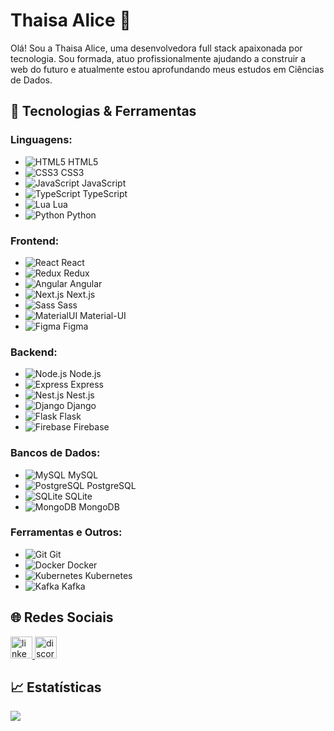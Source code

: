 # Thaisa Alice 🚀

Olá! Sou a Thaisa Alice, uma desenvolvedora full stack apaixonada por tecnologia. Sou formada, atuo profissionalmente ajudando a construir a web do futuro e atualmente estou aprofundando meus estudos em Ciências de Dados.

## 🔧 Tecnologias & Ferramentas

### Linguagens:

- ![HTML5](https://cdn.jsdelivr.net/gh/devicons/devicon/icons/html5/html5-original.svg) HTML5
- ![CSS3](https://cdn.jsdelivr.net/gh/devicons/devicon/icons/css3/css3-original.svg) CSS3
- ![JavaScript](https://cdn.jsdelivr.net/gh/devicons/devicon/icons/javascript/javascript-original.svg) JavaScript
- ![TypeScript](https://cdn.jsdelivr.net/gh/devicons/devicon/icons/typescript/typescript-plain.svg) TypeScript
- ![Lua](https://cdn.jsdelivr.net/gh/devicons/devicon/icons/lua/lua-original.svg) Lua
- ![Python](https://cdn.jsdelivr.net/gh/devicons/devicon/icons/python/python-original.svg) Python

### Frontend:

- ![React](https://cdn.jsdelivr.net/gh/devicons/devicon/icons/react/react-original.svg) React
- ![Redux](https://cdn.jsdelivr.net/gh/devicons/devicon/icons/redux/redux-original.svg) Redux
- ![Angular](https://cdn.jsdelivr.net/gh/devicons/devicon/icons/angularjs/angularjs-original.svg) Angular
- ![Next.js](https://cdn.jsdelivr.net/gh/devicons/devicon/icons/nextjs/nextjs-original.svg) Next.js
- ![Sass](https://cdn.jsdelivr.net/gh/devicons/devicon/icons/sass/sass-original.svg) Sass
- ![MaterialUI](https://cdn.jsdelivr.net/gh/devicons/devicon/icons/materialui/materialui-original.svg) Material-UI
- ![Figma](https://cdn.jsdelivr.net/gh/devicons/devicon/icons/figma/figma-original.svg) Figma

### Backend:

- ![Node.js](https://cdn.jsdelivr.net/gh/devicons/devicon/icons/nodejs/nodejs-original-wordmark.svg) Node.js
- ![Express](https://cdn.jsdelivr.net/gh/devicons/devicon/icons/express/express-original.svg) Express
- ![Nest.js](https://cdn.jsdelivr.net/gh/devicons/devicon/icons/nestjs/nestjs-plain.svg) Nest.js
- ![Django](https://cdn.jsdelivr.net/gh/devicons/devicon/icons/django/django-plain-wordmark.svg) Django
- ![Flask](https://cdn.jsdelivr.net/gh/devicons/devicon/icons/flask/flask-original-wordmark.svg) Flask
- ![Firebase](https://cdn.jsdelivr.net/gh/devicons/devicon/icons/firebase/firebase-plain-wordmark.svg) Firebase

### Bancos de Dados:

- ![MySQL](https://cdn.jsdelivr.net/gh/devicons/devicon/icons/mysql/mysql-original.svg) MySQL
- ![PostgreSQL](https://cdn.jsdelivr.net/gh/devicons/devicon/icons/postgresql/postgresql-original-wordmark.svg) PostgreSQL
- ![SQLite](https://cdn.jsdelivr.net/gh/devicons/devicon/icons/sqlite/sqlite-original-wordmark.svg) SQLite
- ![MongoDB](https://cdn.jsdelivr.net/gh/devicons/devicon/icons/mongodb/mongodb-original-wordmark.svg) MongoDB

### Ferramentas e Outros:

- ![Git](https://cdn.jsdelivr.net/gh/devicons/devicon/icons/git/git-original-wordmark.svg) Git
- ![Docker](https://cdn.jsdelivr.net/gh/devicons/devicon/icons/docker/docker-original-wordmark.svg) Docker
- ![Kubernetes](https://cdn.jsdelivr.net/gh/devicons/devicon/icons/kubernetes/kubernetes-plain-wordmark.svg) Kubernetes
- ![Kafka](https://cdn.jsdelivr.net/gh/devicons/devicon/icons/kafka/kafka-original-wordmark.svg) Kafka

## 🌐 Redes Sociais

<a href="https://www.linkedin.com/in/thaisa-alice/" target="_blank">
    <img src="https://img.shields.io/static/v1?message=LinkedIn&logo=linkedin&label=&color=0077B5&logoColor=white&labelColor=&style=for-the-badge" height="35" alt="linkedin logo"  />
</a>
<a href="https://discord.gg/dtc6jNDM" target="_blank">
    <img src="https://img.shields.io/static/v1?message=Discord&logo=discord&label=&color=7289DA&logoColor=white&labelColor=&style=for-the-badge" height="35" alt="discord logo"  />
</a>

## 📈 Estatísticas

<a href="https://git.io/streak-stats">
<img src="https://streak-stats.demolab.com?user=warmercolor&theme=violet-dark&locale=pt-br"/>
</a>
